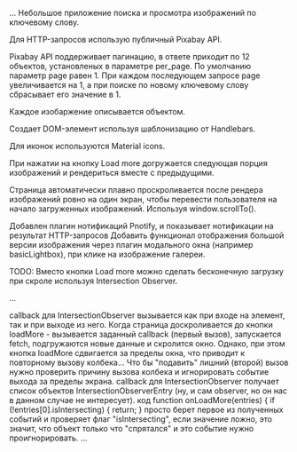 ...
Небольшое приложение поиска и просмотра изображений по ключевому слову.

Для HTTP-запросов использую публичный Pixabay API.

Pixabay API поддерживает пагинацию, в ответе приходит по 12 объектов, установленых в параметре per_page. По умолчанию параметр page равен 1. При каждом последующем запросе page увеличивается на 1, а при поиске по новому ключевому слову сбрасывает его значение в 1.

Каждое изобаржение описывается объектом.

Создает DOM-элемент используя шаблонизацию от Handlebars.

Для иконок используются Material icons. 

При нажатии на кнопку Load more догружается следующая порция изображений и рендериться вместе с предыдущими.

Страница  автоматически плавно проскроливается после рендера изображений ровно на один экран, чтобы перевести пользователя на начало загруженных изображений. Используя window.scrollTo().

Добавлен плагин нотификаций Pnotify, и показывает нотификации на результат HTTP-запросов
Добавить функционал отображения большой версии изображения через плагин модального окна (например basicLightbox), при клике на изображение галереи.

TODO: Вместо кнопки Load more можно сделать бесконечную загрузку при скроле используя Intersection Observer.

...

callback для IntersectionObserver вызывается как при входе на элемент, так и при выходе из него.
Когда страница доскроливается до кнопки loadMore - вызывается заданный callback (первый вызов), запускается fetch, подгружаются новые данные и скролится окно.
Однако, при этом кнопка loadMore сдвигается за пределы окна, что приводит к повторному вызову колбека...
Что бы "подавить" лишний (второй) вызов нужно проверить причину вызова колбека и игнорировать событие выхода за пределы экрана.
callback для IntersectionObserver получает список объектов IntersectionObserverEntry (ну, и сам observer, но он нас в данном случае не интересует).
код
function onLoadMore(entries) {
  if (!entries[0].isIntersecting) {
    return;
  }
просто берет первое из полученных событий и проверяет флаг "isIntersecting", если значение ложно, это значит, что объект только что "спрятался" и это событие нужно проигнорировать.
...

